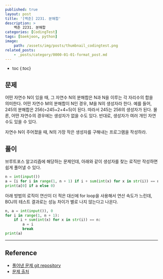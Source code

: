 ```yaml
---
published: true
layout: post
title: '[백준] 2231. 분해합'
description: >
    백준 2231. 분해합
categories: [CodingTest]
tags: [baekjoon, python]
image:
    path: /assets/img/posts/thumbnail_codingtest.png
related_posts:
    - _posts/category/0000-01-01-format_post.md
---
```

* toc
{:toc}

## 문제

어떤 자연수 N이 있을 때, 그 자연수 N의 분해합은 N과 N을 이루는 각 자리수의 합을 의미한다. 어떤 자연수 M의 분해합이 N인 경우, M을 N의 생성자라 한다. 예를 들어, 245의 분해합은 256(=245+2+4+5)이 된다. 따라서 245는 256의 생성자가 된다. 물론, 어떤 자연수의 경우에는 생성자가 없을 수도 있다. 반대로, 생성자가 여러 개인 자연수도 있을 수 있다.

자연수 N이 주어졌을 때, N의 가장 작은 생성자를 구해내는 프로그램을 작성하라.  

## 풀이

브루트포스 알고리즘에 해당하는 문제인데, 아래와 같이 생성자를 찾는 로직만 작성하면 쉽게 풀어낼 수 있다.  

```python
n = int(input())
a = [i for i in range(1, n + 1) if i + sum(int(x) for x in str(i)) == n]
print(a[0] if a else 0)
```

아래 방법의 로직이 연산이 더 적은 대신에 for loop을 사용해서 연산 속도가 느린데, BOJ의 테스트 결과로는 성능 차이가 별로 나지 않는다고 나온다.  

```python
n, a = int(input()), 0
for i in range(1, n + 1):
    if i + sum(int(x) for x in str(i)) == n:
        a = i
        break
print(a)
```

---
## Reference
- [풀어낸 문제 git repository](https://github.com/djccnt15/coding_test)
- [문제 출처](https://www.acmicpc.net/problem/2231)
